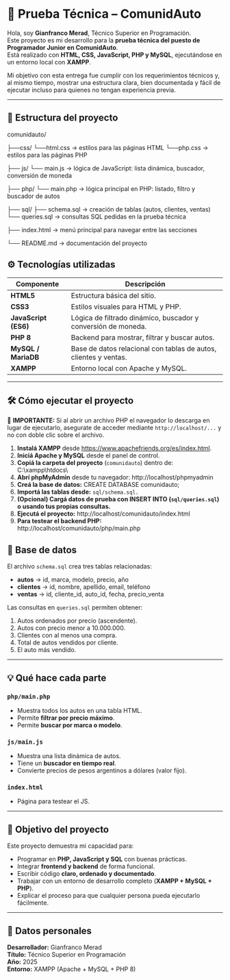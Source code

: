 # 🚗 Prueba Técnica – ComunidAuto

Hola, soy **Gianfranco Merad**, Técnico Superior en Programación.  
Este proyecto es mi desarrollo para la **prueba técnica del puesto de Programador Junior en ComunidAuto**.  
Está realizado con **HTML, CSS, JavaScript, PHP y MySQL**, ejecutándose en un entorno local con **XAMPP**.

Mi objetivo con esta entrega fue cumplir con los requerimientos técnicos y, al mismo tiempo, mostrar una estructura clara, bien documentada y fácil de ejecutar incluso para quienes no tengan experiencia previa.

---

## 🧭 Estructura del proyecto

comunidauto/

├──css/
 └──html.css → estilos para las páginas HTML
 └──php.css → estilos para las páginas PHP

├── js/
  └── main.js → lógica de JavaScript: lista dinámica, buscador, conversión de moneda

├── php/
  └── main.php → lógica principal en PHP: listado, filtro y buscador de autos

├── sql/
 ├── schema.sql → creación de tablas (autos, clientes, ventas)
 └── queries.sql → consultas SQL pedidas en la prueba técnica

├── index.html → menú principal para navegar entre las secciones

└── README.md → documentación del proyecto

## ⚙️ Tecnologías utilizadas

| Componente | Descripción |
|-------------|-------------|
| **HTML5** | Estructura básica del sitio. |
| **CSS3** | Estilos visuales para HTML y PHP. |
| **JavaScript (ES6)** | Lógica de filtrado dinámico, buscador y conversión de moneda. |
| **PHP 8** | Backend para mostrar, filtrar y buscar autos. |
| **MySQL / MariaDB** | Base de datos relacional con tablas de autos, clientes y ventas. |
| **XAMPP** | Entorno local con Apache y MySQL. |

---

## 🛠️ Cómo ejecutar el proyecto

📌 **IMPORTANTE:** Si al abrir un archivo PHP el navegador lo descarga en lugar de ejecutarlo, asegurate de acceder mediante `http://localhost/...` y no con doble clic sobre el archivo.

1. **Instalá XAMPP** desde https://www.apachefriends.org/es/index.html.  
2. **Iniciá Apache y MySQL** desde el panel de control.  
3. **Copiá la carpeta del proyecto** (`comunidauto`) dentro de: C:\xampp\htdocs\
4. **Abrí phpMyAdmin** desde tu navegador: http://localhost/phpmyadmin
5. **Creá la base de datos:** CREATE DATABASE comunidauto;
6. **Importá las tablas desde:** `sql/schema.sql.`
7. **(Opcional) Cargá datos de prueba con INSERT INTO (`sql/queries.sql`) o usando tus propias consultas.**
8. **Ejecutá el proyecto:** http://localhost/comunidauto/index.html
9. **Para testear el backend PHP:** http://localhost/comunidauto/php/main.php

## 🧩 Base de datos

El archivo `schema.sql` crea tres tablas relacionadas:

- **autos** → id, marca, modelo, precio, año  
- **clientes** → id, nombre, apellido, email, teléfono  
- **ventas** → id, cliente_id, auto_id, fecha, precio_venta  

Las consultas en `queries.sql` permiten obtener:
1. Autos ordenados por precio (ascendente).  
2. Autos con precio menor a 10.000.000.  
3. Clientes con al menos una compra.  
4. Total de autos vendidos por cliente.  
5. El auto más vendido.  

---

## 💡 Qué hace cada parte

### `php/main.php`
- Muestra todos los autos en una tabla HTML.  
- Permite **filtrar por precio máximo**.  
- Permite **buscar por marca o modelo**.  

### `js/main.js`
- Muestra una lista dinámica de autos.  
- Tiene un **buscador en tiempo real**.  
- Convierte precios de pesos argentinos a dólares (valor fijo).  

### `index.html`
- Página para testear el JS.

---

## 🧠 Objetivo del proyecto

Este proyecto demuestra mi capacidad para:

- Programar en **PHP, JavaScript y SQL** con buenas prácticas.  
- Integrar **frontend y backend** de forma funcional.  
- Escribir código **claro, ordenado y documentado**.  
- Trabajar con un entorno de desarrollo completo (**XAMPP + MySQL + PHP**).  
- Explicar el proceso para que cualquier persona pueda ejecutarlo fácilmente.

---

## 🧾 Datos personales

**Desarrollador:** Gianfranco Merad  
**Título:** Técnico Superior en Programación  
**Año:** 2025  
**Entorno:** XAMPP (Apache + MySQL + PHP 8)  




